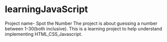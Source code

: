 # learningJavaScript
Project name- Spot the Number
The project is about guessing a number between 1-30(both inclusive).
This is a learning project to help understand implementing HTML,CSS,Javascript.
